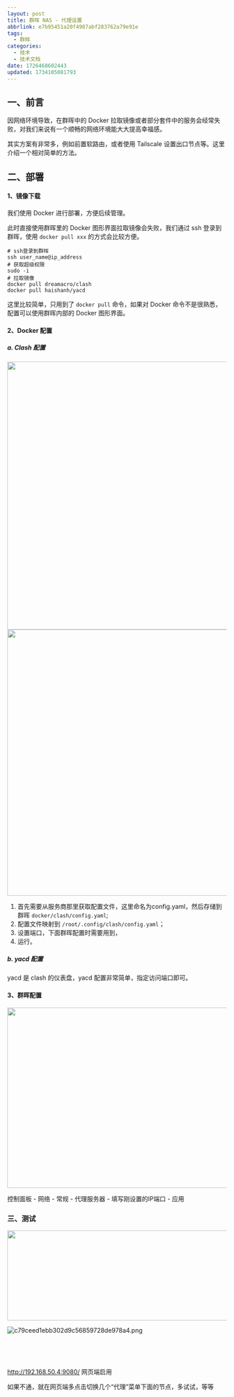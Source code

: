 ```yaml
---
layout: post
title: 群晖 NAS - 代理设置
abbrlink: e7b95451a20f4987abf283762a79e91e
tags:
  - 群辉
categories:
  - 技术
  - 技术文档
date: 1726468602443
updated: 1734105081793
---
```


## 一、前言

因网络环境导致，在群晖中的 Docker 拉取镜像或者部分套件中的服务会经常失败，对我们来说有一个顺畅的网络环境能大大提高幸福感。

其实方案有非常多，例如前置软路由，或者使用 Tailscale 设置出口节点等。这里介绍一个相对简单的方法。

## 二、部署

#### 1、镜像下载

我们使用 Docker 进行部署，方便后续管理。

此时直接使用群晖里的 Docker 图形界面拉取镜像会失败，我们通过 ssh 登录到群晖，使用 `docker pull xxx` 的方式会比较方便。

```
# ssh登录到群晖
ssh user_name@ip_address
# 获取超级权限
sudo -i
# 拉取镜像
docker pull dreamacro/clash
docker pull haishanh/yacd
```

这里比较简单，只用到了 `docker pull` 命令，如果对 Docker 命令不是很熟悉，配置可以使用群晖内部的 Docker 图形界面。

#### 2、Docker 配置

##### a. Clash 配置

<img width="720" height="613" src=":/aa8245cf85d04f379f1c156981a8b4e0" class="jop-noMdConv"> <img width="720" height="609" src=":/095fc99b128a46e7ac8dba3171421ac0" class="jop-noMdConv">

1. 首先需要从服务商那里获取配置文件，这里命名为config.yaml，然后存储到群晖 `docker/clash/config.yaml`;
2. 配置文件映射到 `/root/.config/clash/config.yaml`；
3. 设置端口，下面群晖配置时需要用到，
4. 运行。

##### b. yacd 配置

yacd 是 clash 的仪表盘，yacd 配置非常简单，指定访问端口即可。

#### 3、群晖配置

<img width="720" height="413" src=":/185a66a540a048faaeb4af7bfbb8353a" class="jop-noMdConv">

控制面板 - 网络 - 常规 - 代理服务器 - 填写刚设置的IP端口 - 应用

### 三、测试

<img width="720" height="206" src=":/055686db64f5440a8117f7adf5fb1966" class="jop-noMdConv">

![c79ceed1ebb302d9c56859728de978a4.png](/resources/258b5ae8593c49049634feea5582dfd9.png)

 

 

<http://192.168.50.4:9080/> 网页端启用

如果不通，就在网页端多点击切换几个“代理”菜单下面的节点，多试试，等等
